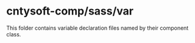 # cntysoft-comp/sass/var

This folder contains variable declaration files named by their component class.
